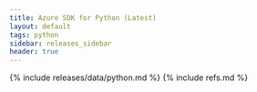 ```yaml
---
title: Azure SDK for Python (Latest)
layout: default
tags: python
sidebar: releases_sidebar
header: true
---
```

{% include releases/data/python.md %}
{% include refs.md %}
